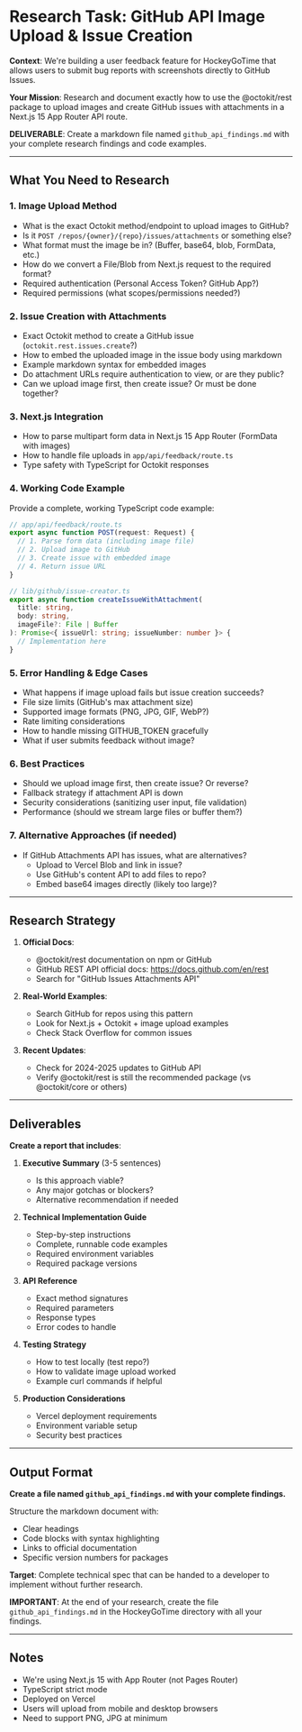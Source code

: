# Research Task: GitHub API Image Upload & Issue Creation

**Context**: We're building a user feedback feature for HockeyGoTime that allows users to submit bug reports with screenshots directly to GitHub Issues.

**Your Mission**: Research and document exactly how to use the @octokit/rest package to upload images and create GitHub issues with attachments in a Next.js 15 App Router API route.

**DELIVERABLE**: Create a markdown file named `github_api_findings.md` with your complete research findings and code examples.

---

## What You Need to Research

### 1. Image Upload Method
- What is the exact Octokit method/endpoint to upload images to GitHub?
- Is it `POST /repos/{owner}/{repo}/issues/attachments` or something else?
- What format must the image be in? (Buffer, base64, blob, FormData, etc.)
- How do we convert a File/Blob from Next.js request to the required format?
- Required authentication (Personal Access Token? GitHub App?)
- Required permissions (what scopes/permissions needed?)

### 2. Issue Creation with Attachments
- Exact Octokit method to create a GitHub issue (`octokit.rest.issues.create`?)
- How to embed the uploaded image in the issue body using markdown
- Example markdown syntax for embedded images
- Do attachment URLs require authentication to view, or are they public?
- Can we upload image first, then create issue? Or must be done together?

### 3. Next.js Integration
- How to parse multipart form data in Next.js 15 App Router (FormData with images)
- How to handle file uploads in `app/api/feedback/route.ts`
- Type safety with TypeScript for Octokit responses

### 4. Working Code Example

Provide a complete, working TypeScript code example:

```typescript
// app/api/feedback/route.ts
export async function POST(request: Request) {
  // 1. Parse form data (including image file)
  // 2. Upload image to GitHub
  // 3. Create issue with embedded image
  // 4. Return issue URL
}
```

```typescript
// lib/github/issue-creator.ts
export async function createIssueWithAttachment(
  title: string,
  body: string,
  imageFile?: File | Buffer
): Promise<{ issueUrl: string; issueNumber: number }> {
  // Implementation here
}
```

### 5. Error Handling & Edge Cases
- What happens if image upload fails but issue creation succeeds?
- File size limits (GitHub's max attachment size)
- Supported image formats (PNG, JPG, GIF, WebP?)
- Rate limiting considerations
- How to handle missing GITHUB_TOKEN gracefully
- What if user submits feedback without image?

### 6. Best Practices
- Should we upload image first, then create issue? Or reverse?
- Fallback strategy if attachment API is down
- Security considerations (sanitizing user input, file validation)
- Performance (should we stream large files or buffer them?)

### 7. Alternative Approaches (if needed)
- If GitHub Attachments API has issues, what are alternatives?
  - Upload to Vercel Blob and link in issue?
  - Use GitHub's content API to add files to repo?
  - Embed base64 images directly (likely too large)?

---

## Research Strategy

1. **Official Docs**:
   - @octokit/rest documentation on npm or GitHub
   - GitHub REST API official docs: https://docs.github.com/en/rest
   - Search for "GitHub Issues Attachments API"

2. **Real-World Examples**:
   - Search GitHub for repos using this pattern
   - Look for Next.js + Octokit + image upload examples
   - Check Stack Overflow for common issues

3. **Recent Updates**:
   - Check for 2024-2025 updates to GitHub API
   - Verify @octokit/rest is still the recommended package (vs @octokit/core or others)

---

## Deliverables

**Create a report that includes**:

1. **Executive Summary** (3-5 sentences)
   - Is this approach viable?
   - Any major gotchas or blockers?
   - Alternative recommendation if needed

2. **Technical Implementation Guide**
   - Step-by-step instructions
   - Complete, runnable code examples
   - Required environment variables
   - Required package versions

3. **API Reference**
   - Exact method signatures
   - Required parameters
   - Response types
   - Error codes to handle

4. **Testing Strategy**
   - How to test locally (test repo?)
   - How to validate image upload worked
   - Example curl commands if helpful

5. **Production Considerations**
   - Vercel deployment requirements
   - Environment variable setup
   - Security best practices

---

## Output Format

**Create a file named `github_api_findings.md` with your complete findings.**

Structure the markdown document with:
- Clear headings
- Code blocks with syntax highlighting
- Links to official documentation
- Specific version numbers for packages

**Target**: Complete technical spec that can be handed to a developer to implement without further research.

**IMPORTANT**: At the end of your research, create the file `github_api_findings.md` in the HockeyGoTime directory with all your findings.

---

## Notes

- We're using Next.js 15 with App Router (not Pages Router)
- TypeScript strict mode
- Deployed on Vercel
- Users will upload from mobile and desktop browsers
- Need to support PNG, JPG at minimum
